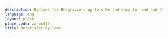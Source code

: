 ```yaml
---
description: By-laws for Bergrivier, up-to-date and easy to read and share.
language: eng
layout: place
place_code: za-wc013
title: Bergrivier By-laws
---
```

